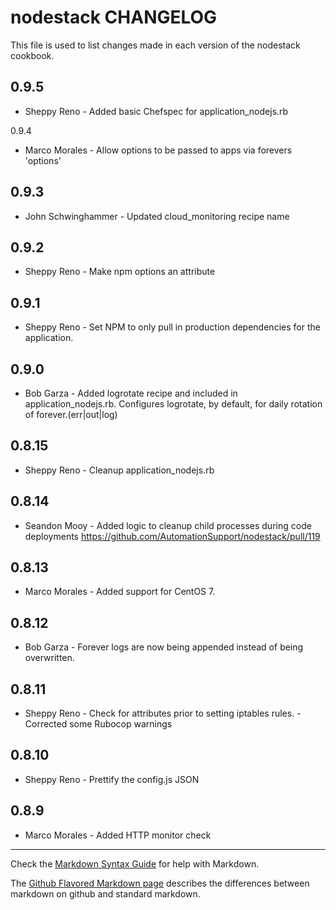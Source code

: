 nodestack CHANGELOG
===================

This file is used to list changes made in each version of the nodestack cookbook.

0.9.5
-----
- Sheppy Reno - Added basic Chefspec for application_nodejs.rb

0.9.4
- Marco Morales - Allow options to be passed to apps via forevers 'options'

0.9.3
-----
- John Schwinghammer - Updated cloud_monitoring recipe name

0.9.2
-----
- Sheppy Reno - Make npm options an attribute

0.9.1
-----
- Sheppy Reno - Set NPM to only pull in production dependencies for the application.

0.9.0
-----
- Bob Garza - Added logrotate recipe and included in application_nodejs.rb.  Configures logrotate, by default, for daily rotation of forever.(err|out|log)

0.8.15
------
- Sheppy Reno - Cleanup application_nodejs.rb

0.8.14
------
- Seandon Mooy - Added logic to cleanup child processes during code deployments https://github.com/AutomationSupport/nodestack/pull/119

0.8.13
------
- Marco Morales - Added support for CentOS 7.

0.8.12
------
- Bob Garza - Forever logs are now being appended instead of being overwritten.

0.8.11
------
- Sheppy Reno - Check for attributes prior to setting iptables rules.
              - Corrected some Rubocop warnings

0.8.10
------
- Sheppy Reno - Prettify the config.js JSON

0.8.9
-----
- Marco Morales - Added HTTP monitor check


- - -
Check the [Markdown Syntax Guide](http://daringfireball.net/projects/markdown/syntax) for help with Markdown.

The [Github Flavored Markdown page](http://github.github.com/github-flavored-markdown/) describes the differences between markdown on github and standard markdown.
